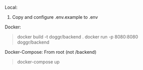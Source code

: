Local:

1. Copy and configure .env.example to .env

Docker:
> docker build -t doggr/backend .
> docker run -p 8080:8080 doggr/backend

Docker-Compose:
From root (not /backend)
> docker-compose up

